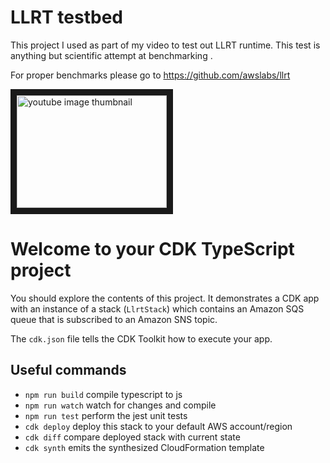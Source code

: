 # LLRT testbed

This project I used as part of my video to test out LLRT runtime.
This test is anything but scientific attempt at benchmarking .

For proper benchmarks please go to https://github.com/awslabs/llrt


<a href="http://www.youtube.com/watch?feature=player_embedded&v=rkiz1jGotFU
" target="_blank"><img src="http://img.youtube.com/virkiz1jGotFU/0.jpg" 
alt="youtube image thumbnail" width="240" height="180" border="10" /></a>

# Welcome to your CDK TypeScript project

You should explore the contents of this project. It demonstrates a CDK app with an instance of a stack (`LlrtStack`)
which contains an Amazon SQS queue that is subscribed to an Amazon SNS topic.

The `cdk.json` file tells the CDK Toolkit how to execute your app.

## Useful commands

* `npm run build`   compile typescript to js
* `npm run watch`   watch for changes and compile
* `npm run test`    perform the jest unit tests
* `cdk deploy`      deploy this stack to your default AWS account/region
* `cdk diff`        compare deployed stack with current state
* `cdk synth`       emits the synthesized CloudFormation template
